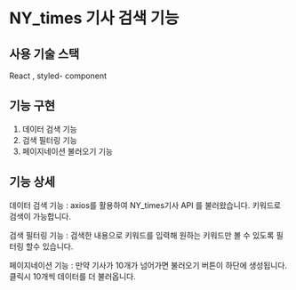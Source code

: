 # NY_times 기사 검색 기능

## 사용 기술 스택 
React , styled- component 

## 기능 구현 
1. 데이터 검색 기능 
2. 검색 필터링 기능 
3. 페이지네이션 불러오기 기능 

## 기능 상세 
데이터 검색 기능 : axios를 활용하여 NY_times기사 API 를 불러왔습니다. 키워드로 검색이 가능합니다. 

검색 필터링 기능 : 검색한 내용으로 키워드를 입력해 원하는 키워드만 볼 수 있도록 필터링 할수 있습니다. 

페이지네이션 기능 : 만약 기사가 10개가 넘어가면 불러오기 버튼이 하단에 생성됩니다. 클릭시 10개씩 데이터를 더 불러옵니다. 

